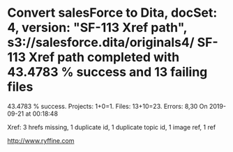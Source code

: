 # Convert salesForce to Dita, docSet: 4, version: "SF-113 Xref path", s3://salesforce.dita/originals4/ SF-113 Xref path completed with 43.4783 % success and 13 failing files

43.4783 % success. Projects: 1+0=1.  Files: 13+10=23. Errors: 8,30  On 2019-09-21 at 00:18:48

Xref: 3 hrefs missing, 1 duplicate id, 1 duplicate topic id, 1 image ref, 1 ref



http://www.ryffine.com
